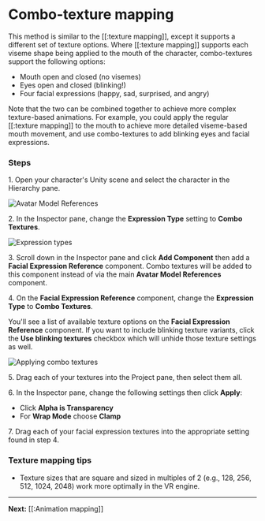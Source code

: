 # Combo-texture mapping

This method is similar to the [[:texture mapping]], except it supports a different set of texture options. Where [[:texture mapping]] supports each viseme shape being applied to the mouth of the character, combo-textures support the following options:

* Mouth open and closed (no visemes)
* Eyes open and closed (blinking!)
* Four facial expressions (happy, sad, surprised, and angry)

Note that the two can be combined together to achieve more complex texture-based animations. For example, you could apply the regular [[:texture mapping]] to the mouth to achieve more detailed viseme-based mouth movement, and use combo-textures to add blinking eyes and facial expressions.

### Steps

1\. Open your character's Unity scene and select the character in the Hierarchy pane.

![Avatar Model References](https://flipside.nyc3.cdn.digitaloceanspaces.com/docs/screenshots/avatar-model-references.png)

2\. In the Inspector pane, change the **Expression Type** setting to **Combo Textures**.

![Expression types](https://flipside.nyc3.cdn.digitaloceanspaces.com/docs/screenshots/expression-types.png)

3\. Scroll down in the Inspector pane and click **Add Component** then add a **Facial Expression Reference** component. Combo textures will be added to this component instead of via the main **Avatar Model References** component.

4\. On the **Facial Expression Reference** component, change the **Expression Type** to **Combo Textures**.

You'll see a list of available texture options on the **Facial Expression Reference** component. If you want to include blinking texture variants, click the **Use blinking textures** checkbox which will unhide those texture settings as well.

![Applying combo textures](https://flipside.nyc3.cdn.digitaloceanspaces.com/docs/screenshots/applying-combo-textures.png)

5\. Drag each of your textures into the Project pane, then select them all.

6\. In the Inspector pane, change the following settings then click **Apply**:

* Click **Alpha is Transparency**
* For **Wrap Mode** choose **Clamp**

7\. Drag each of your facial expression textures into the appropriate setting found in step 4.

### Texture mapping tips

* Texture sizes that are square and sized in multiples of 2 (e.g., 128, 256, 512, 1024, 2048) work more optimally in the VR engine.

---

**Next:** [[:Animation mapping]]
